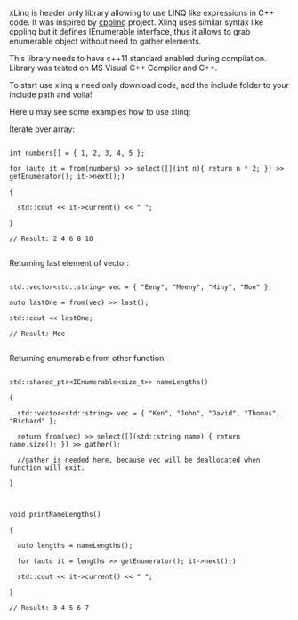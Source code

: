 xLinq is header only library allowing to use LINQ like expressions in C++ code. It was inspired by [cpplinq](https://github.com/mrange/cpplinq) project. Xlinq uses similar syntax like cpplinq but it defines IEnumerable interface, thus it allows to grab enumerable object without need to gather elements.

This library needs to have c++11 standard enabled during compilation. Library was tested on MS Visual C++ Compiler and C++.

To start use xlinq u need only download code, add the include folder to your include path and voila!

Here u may see some examples how to use xlinq:

Iterate over array:
<p><code>
int numbers[] = { 1, 2, 3, 4, 5 };<br/>
for (auto it = from(numbers) &gt;&gt; select([](int n){ return n * 2; }) &gt;&gt; getEnumerator(); it-&gt;next();)<br/>
{<br/>
&nbsp; std::cout &lt;&lt; it-&gt;current() &lt;&lt; " ";<br/>
}<br/>
// Result: 2 4 6 8 10 <br/>
</code></p>

Returning last element of vector:

<p><code>
std::vector&lt;std::string&gt; vec = { "Eeny", "Meeny", "Miny", "Moe" };<br/>
auto lastOne = from(vec) &gt;&gt; last();<br/>
std::cout &lt;&lt; lastOne;<br/>
// Result: Moe <br/>
</code></p>

Returning enumerable from other function:
<p><code>
std::shared_ptr&lt;IEnumerable&lt;size_t&gt;&gt; nameLengths()<br/>
{<br/>
&nbsp; std::vector&lt;std::string&gt; vec = { "Ken", "John", "David", "Thomas", "Richard" };<br/>
&nbsp; return from(vec) &gt;&gt; select([](std::string name) { return name.size(); }) &gt;&gt; gather();<br/>
&nbsp; //gather is needed here, because vec will be deallocated when function will exit. <br/>
}<br/>
<br/>
void printNameLengths()<br/>
{<br/>
&nbsp; auto lengths = nameLengths();<br/>
&nbsp; for (auto it = lengths &gt;&gt; getEnumerator(); it-&gt;next();)<br/>
&nbsp; std::cout &lt;&lt; it-&gt;current() &lt;&lt; " ";<br/>
}<br/>
// Result: 3 4 5 6 7 <br/>
</code></p>